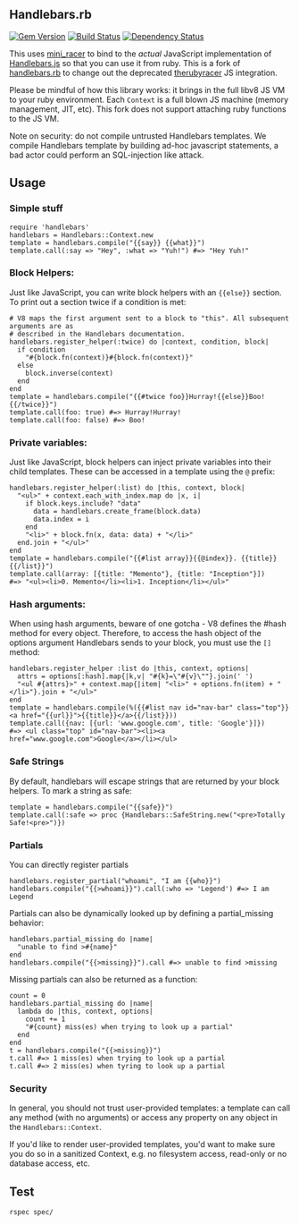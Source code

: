 ## Handlebars.rb

[![Gem Version](https://badge.fury.io/rb/handlebars.png)](http://badge.fury.io/rb/handlebars)
[![Build Status](https://travis-ci.org/cowboyd/handlebars.rb.png?branch=master)](https://travis-ci.org/cowboyd/handlebars.rb)
[![Dependency Status](https://gemnasium.com/cowboyd/handlebars.rb.png)](https://gemnasium.com/cowboyd/handlebars.rb)


This uses [mini_racer][1] to bind to the _actual_ JavaScript implementation of
[Handlebars.js][2] so that you can use it from ruby. This is a fork of [handlebars.rb][3] to
change out the deprecated [therubyracer][4] JS integration.

Please be mindful of how this library works: it brings in the full libv8 JS VM to your ruby environment. Each
`Context` is a full blown JS machine (memory management, JIT, etc). This fork does not support attaching ruby
functions to the JS VM.

Note on security: do not compile untrusted Handlebars templates. We compile Handlebars template by building ad-hoc
javascript statements, a bad actor could perform an SQL-injection like attack.

## Usage

### Simple stuff

    require 'handlebars'
    handlebars = Handlebars::Context.new
    template = handlebars.compile("{{say}} {{what}}")
    template.call(:say => "Hey", :what => "Yuh!") #=> "Hey Yuh!"

### Block Helpers:

Just like JavaScript, you can write block helpers with an `{{else}}` section. To print
out a section twice if a condition is met:

    # V8 maps the first argument sent to a block to "this". All subsequent arguments are as
    # described in the Handlebars documentation.
    handlebars.register_helper(:twice) do |context, condition, block|
      if condition
        "#{block.fn(context)}#{block.fn(context)}"
      else
        block.inverse(context)
      end
    end
    template = handlebars.compile("{{#twice foo}}Hurray!{{else}}Boo!{{/twice}}")
    template.call(foo: true) #=> Hurray!Hurray!
    template.call(foo: false) #=> Boo!

### Private variables:

Just like JavaScript, block helpers can inject private variables into their child templates.
These can be accessed in a template using the `@` prefix:

    handlebars.register_helper(:list) do |this, context, block|
      "<ul>" + context.each_with_index.map do |x, i|
        if block.keys.include? "data"
          data = handlebars.create_frame(block.data)
          data.index = i
        end
        "<li>" + block.fn(x, data: data) + "</li>"
      end.join + "</ul>"
    end
    template = handlebars.compile("{{#list array}}{{@index}}. {{title}}{{/list}}")
    template.call(array: [{title: "Memento"}, {title: "Inception"}])
    #=> "<ul><li>0. Memento</li><li>1. Inception</li></ul>"

### Hash arguments:

When using hash arguments, beware of one gotcha - V8 defines the #hash method for every
object. Therefore, to access the hash object of the options argument Handlebars sends to your
block, you must use the `[]` method:

    handlebars.register_helper :list do |this, context, options|
      attrs = options[:hash].map{|k,v| "#{k}=\"#{v}\""}.join(' ')
      "<ul #{attrs}>" + context.map{|item| "<li>" + options.fn(item) + "</li>"}.join + "</ul>"
    end
    template = handlebars.compile(%({{#list nav id="nav-bar" class="top"}}<a href="{{url}}">{{title}}</a>{{/list}}))
    template.call({nav: [{url: 'www.google.com', title: 'Google'}]})
    #=> <ul class="top" id="nav-bar"><li><a href="www.google.com">Google</a></li></ul>

### Safe Strings

By default, handlebars will escape strings that are returned by your block helpers. To
mark a string as safe:

    template = handlebars.compile("{{safe}}")
    template.call(:safe => proc {Handlebars::SafeString.new("<pre>Totally Safe!<pre>")})

### Partials

You can directly register partials

    handlebars.register_partial("whoami", "I am {{who}}")
    handlebars.compile("{{>whoami}}").call(:who => 'Legend') #=> I am Legend

Partials can also be dynamically looked up by defining a partial_missing behavior:

    handlebars.partial_missing do |name|
      "unable to find >#{name}"
    end
    handlebars.compile("{{>missing}}").call #=> unable to find >missing

Missing partials can also be returned as a function:

    count = 0
    handlebars.partial_missing do |name|
      lambda do |this, context, options|
        count += 1
        "#{count} miss(es) when trying to look up a partial"
      end
    end
    t = handlebars.compile("{{>missing}}")
    t.call #=> 1 miss(es) when trying to look up a partial
    t.call #=> 2 miss(es) when tyring to look up a partial

### Security

In general, you should not trust user-provided templates: a template can call any method
(with no arguments) or access any property on any object in the `Handlebars::Context`.

If you'd like to render user-provided templates, you'd want to make sure you do so in a
sanitized Context, e.g. no filesystem access, read-only or no database access, etc.

## Test

    rspec spec/


[1]: https://github.com/rubyjs/mini_racer "mini_racer"
[2]: https://github.com/wycats/handlebars.js "Handlebars JavaScript templating library"
[3]: https://github.com/cowboyd/handlebars.rb "Handlebars Ruby library"
[4]: https://github.com/cowboyd/therubyracer "The Ruby Racer"
